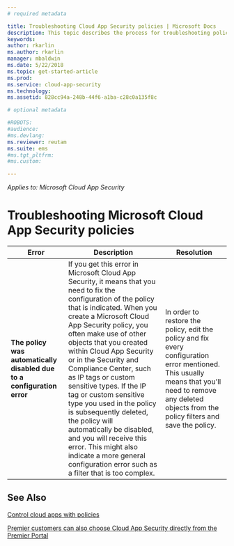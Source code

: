 ```yaml
---
# required metadata

title: Troubleshooting Cloud App Security policies | Microsoft Docs
description: This topic describes the process for troubleshooting policy creation in Cloud App Security.
keywords:
author: rkarlin
ms.author: rkarlin
manager: mbaldwin
ms.date: 5/22/2018
ms.topic: get-started-article
ms.prod:
ms.service: cloud-app-security
ms.technology:
ms.assetid: 828cc94a-248b-44f6-a1ba-c28c0a135f8c

# optional metadata

#ROBOTS:
#audience:
#ms.devlang:
ms.reviewer: reutam
ms.suite: ems
#ms.tgt_pltfrm:
#ms.custom:

---
```


*Applies to: Microsoft Cloud App Security*


# Troubleshooting Microsoft Cloud App Security policies

|Error|Description|Resolution|
|----|----|----|
| **The policy <policy name> was automatically disabled due to a configuration error**|If you get this error in Microsoft Cloud App Security, it means that you need to fix the configuration of the policy that is indicated. When you create a Microsoft Cloud App Security policy, you often make use of other objects that you created within Cloud App Security or in the Security and Compliance Center, such as IP tags or custom sensitive types. If the IP tag or custom sensitive type you used in the policy is subsequently deleted, the policy will automatically be disabled, and you will receive this error. This might also indicate a more general configuration error such as a filter that is too complex. |In order to restore the policy, edit the policy and fix every configuration error mentioned. This usually means that you’ll need to remove any deleted objects from the policy filters and save the policy.|



## See Also
[Control cloud apps with policies](control-cloud-apps-with-policies.md)

[Premier customers can also choose Cloud App Security directly from the Premier Portal](https://premier.microsoft.com/)

